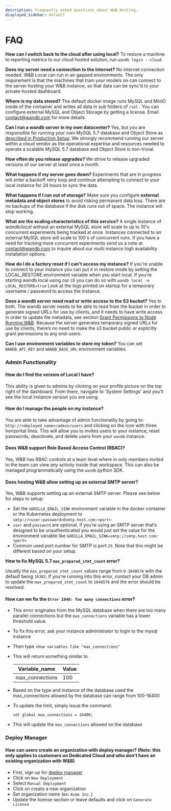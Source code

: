 ```yaml
---
description: Frequently asked questions about W&B Hosting.
displayed_sidebar: default
---
```


# FAQ

**How can I switch back to the cloud after using local?**
To restore a machine to reporting metrics to our cloud hosted solution, run `wandb login --cloud`.

**Does my server need a connection to the internet?**
No internet connection needed. W&B Local can run in air gapped environments. The only requirement is that the machines that train your models on can connect to the server hosting your W&B instance, so that data can be sync'd to your private-hosted dashboard.

**Where is my data stored?**
The default docker image runs MySQL and MinIO inside of the container and writes all data in sub folders of `/vol` . You can configure external MySQL and Object Storage by getting a license. Email [contact@wandb.com](mailto:contact@wandb.com) for more details.

**Can I run a wandb server in my own datacenter?**
Yes, but you are responsible for running your own MySQL 5.7 database and Object Store as [described in Production Setup](setup/on-premise-baremetal.md). We strongly recommend running our server within a cloud vendor as the operational expertise and resources needed to operate a scalable MySQL 5.7 database and Object Store is non-trivial.

**How often do you release upgrades?**
We strive to release upgraded versions of our server at least once a month.

**What happens if my server goes down?**
Experiments that are in progress will enter a backoff retry loop and continue attempting to connect to your local instance for 24 hours to sync the data.

**What happens if I run out of storage?**
Make sure you configure **external metadata and object stores** to avoid risking permanent data loss. There are no backups of the database if the disk runs out of space. The instance will stop working.

**What are the scaling characteristics of this service?**
A single instance of _wandb/local_ without an external MySQL store will scale to up to 10's concurrent experiments being tracked at once. Instances connected to an external MySQL store will scale to 100's of concurrent runs. If you have a need for tracking more concurrent experiments send us a note at [contact@wandb.com](mailto:contact@wandb.com) to inquire about our multi instance high availability installation options.

**How do I do a factory reset if I can't access my instance?**
If you're unable to connect to your instance you can put it in restore mode by setting the LOCAL_RESTORE environment variable when you start local. If you're starting wandb local using our cli you can do so with `wandb local -e LOCAL_RESTORE=true` Look at the logs printed on startup for a temporary username / password to access the instance.

**Does a wandb server need read or write access to the S3 bucket?**
Yes to both. The wandb server needs to be able to read from the bucket in order to generate signed URLs for use by clients, and it needs to have write access in order to update file metadata, see section [Grant Permissions to Node Running W&B](./setup/dedicated-cloud.md#amazon-web-services). Because the server generates temporary signed URLs for use by clients, there’s no need to make the s3 bucket public or explicitly grant permissions to any end-users.

[](./setup/dedicated-cloud.md#amazon-web-services)

**Can I use environment variables to store my token?**
You can set `WANDB_API_KEY` and `WANDB_BASE_URL` environment variables.

### Admin Functionality

#### How do I find the version of Local I have?

This ability is given to admins by clicking on your profile picture on the top right of the dashboard. From there, navigate to 'System Settings' and you'll see the local instance version you are using.

#### How do I manage the people on my instance?

You are able to take advantage of admin functionality by going to:  `http://<deployed_name>/admin/users` and clicking on the icon with three horizontal lines. This will allow you to invites users to your instance, reset passwords, deactivate, and delete users from your `wandb` instance.

#### Does W&B support Role Based Access Control (RBAC)?

Yes, W&B has RBAC controls at a team level where in only members invited to the team can view any activity inside that workspace. This can also be managed programmatically using the `wandb` python SDK.

#### Does hosting W&B allow setting up an external SMTP server?

Yes, W&B supports setting up an external SMTP server. Please see below for steps to setup:

* Set the `GORILLA_EMAIL_SINK` environment variable in the docker container or the Kubernetes deployment to `smtp://<user:password>@smtp.host.com:<port>`
* `user` and `password` are optional, if you’re using an SMTP server that’s designed to be unauthenticated you would just set the value for the environment variable like `GORILLA_EMAIL_SINK=smtp://smtp.host.com:<port>`
* Common used port number for SMTP is port `25`. Note that this might be different based on your setup.

**How to fix MySQL 5.7 `max_prepared_stmt_count` error?**

Usually the `max_prepared_stmt_count` values range from `0-1048576` with the default being `16382`. If you're running into this error, contact your DB admin to update the `max_prepared_stmt_count` to `1048576` and the error should be resolved.

#### How can we fix the `Error 1040: Too many connections` error?

* This error originates from the MySQL database when there are too many parallel connections but the `max_connections` variable has a lower threshold value.
* To fix this error, ask your instance administrator to login to the mysql instance
* Then type `show variables like "max_connections"`
*   This will return something similar to

    | Variable_name   | Value |
    | ---------------- | ----- |
    | max_connections | 100   |
* Based on the type and instance of the database used the max_connections allowed by the database can range from 100-16400
*   To update the limit, simply issue the command:

    `set global max_connections = 16400;`
* This will update the `max_connections` allowed on the database

### Deploy Manager

#### How can users create an organization with deploy manager? (Note: this only applies to customers on Dedicated Cloud and who don't have an existing organization with W&B)

* First, sign up for [deploy manager](https://deploy.wandb.ai/)
* Click on `New Deployment`
* Select `Manual Deployment`
* Click on create a new organization
* Set organization name (ex: `Acme Inc.`)
* Update the license section or leave defaults and click on `Generate License`
